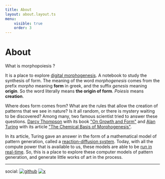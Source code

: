 ```yaml
---
title: About
layout: about.layout.ts
menu:
    visible: true
    order: 3
---
```


# About 

What is morphopoiesis ?

It is a place to explore [digital morphogenesis](https://en.wikipedia.org/wiki/Digital_morphogenesis). A notebook to study the synthesis of form. The meaning of the word *morphogenesis* comes from the prefix *morpho* meaning **form** in greek, and the suffix *genesis* meaning **origin**. So the word literally means **the origin of form**. *Poiesis* means **creation**.

Where does form comes from? What are the rules that allow the creation of patterns that we see in nature? Is it all random, or there is mystery waiting to be discovered? Among many, two famous scientist tried to answer these questions. [Darcy Thompson](https://en.wikipedia.org/wiki/D%27Arcy_Wentworth_Thompson) with its book ["On Growth and Form"](https://en.wikipedia.org/wiki/On_Growth_and_Form) and [Alan Turing](https://en.wikipedia.org/wiki/Alan_Turing) with its article ["The Chemical Basis of Morphogenesis"](https://en.wikipedia.org/wiki/The_Chemical_Basis_of_Morphogenesis). 

In its article, Turing gave an answer in the form of a mathematical model of pattern generation, called a [reaction-diffusion system](https://en.wikipedia.org/wiki/Reaction%E2%80%93diffusion_system). Today, with all the compute power that is available to us, these models are able to be [run in real-time](/sketches/reaction-diffusion/). So, this is a place to explore these computer models of pattern generation, and generate little works of art in the process.


---

social: [![github](/assets/img/github.svg)](https://github.com/ruigil/morphopoiesis.art) [![x](/assets/img/x.svg)](https://twitter.com/morphopoiesis)

